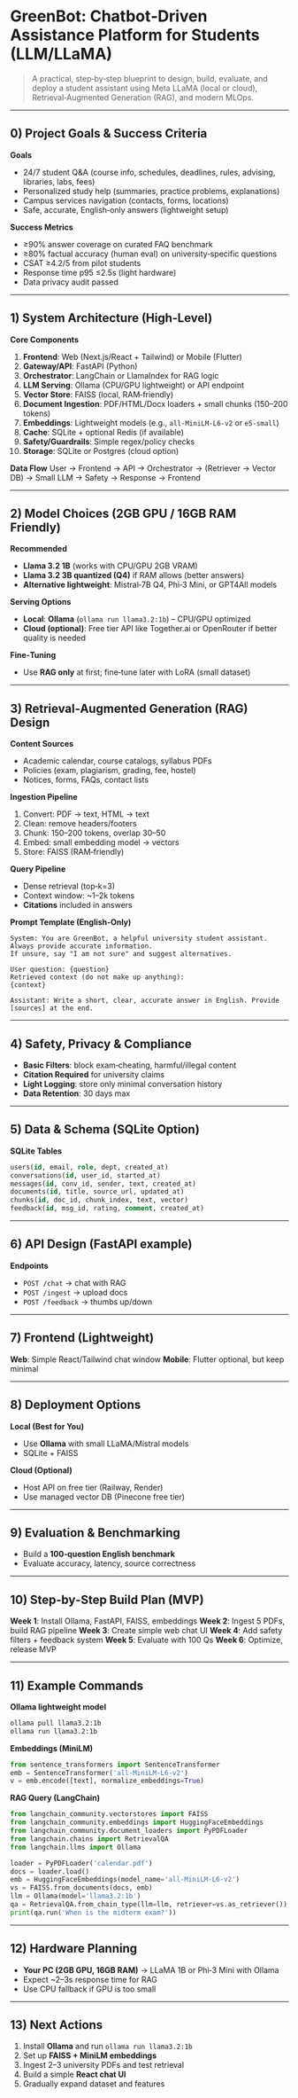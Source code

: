 # GreenBot: Chatbot‑Driven Assistance Platform for Students (LLM/LLaMA)

> A practical, step‑by‑step blueprint to design, build, evaluate, and deploy a student assistant using Meta LLaMA (local or cloud), Retrieval‑Augmented Generation (RAG), and modern MLOps.

---

## 0) Project Goals & Success Criteria

**Goals**
- 24/7 student Q&A (course info, schedules, deadlines, rules, advising, libraries, labs, fees)
- Personalized study help (summaries, practice problems, explanations)
- Campus services navigation (contacts, forms, locations)
- Safe, accurate, English‑only answers (lightweight setup)

**Success Metrics**
- ≥90% answer coverage on curated FAQ benchmark
- ≥80% factual accuracy (human eval) on university‑specific questions
- CSAT ≥4.2/5 from pilot students
- Response time p95 ≤2.5s (light hardware)
- Data privacy audit passed

---

## 1) System Architecture (High‑Level)

**Core Components**
1. **Frontend**: Web (Next.js/React + Tailwind) or Mobile (Flutter)
2. **Gateway/API**: FastAPI (Python)
3. **Orchestrator**: LangChain or LlamaIndex for RAG logic
4. **LLM Serving**: Ollama (CPU/GPU lightweight) or API endpoint
5. **Vector Store**: FAISS (local, RAM‑friendly)
6. **Document Ingestion**: PDF/HTML/Docx loaders + small chunks (150–200 tokens)
7. **Embeddings**: Lightweight models (e.g., `all‑MiniLM‑L6‑v2` or `e5‑small`)
8. **Cache**: SQLite + optional Redis (if available)
9. **Safety/Guardrails**: Simple regex/policy checks
10. **Storage**: SQLite or Postgres (cloud option)

**Data Flow**
User → Frontend → API → Orchestrator → (Retriever → Vector DB) → Small LLM → Safety → Response → Frontend

---

## 2) Model Choices (2GB GPU / 16GB RAM Friendly)

**Recommended**
- **Llama 3.2 1B** (works with CPU/GPU 2GB VRAM)
- **Llama 3.2 3B quantized (Q4)** if RAM allows (better answers)
- **Alternative lightweight**: Mistral‑7B Q4, Phi‑3 Mini, or GPT4All models

**Serving Options**
- **Local**: **Ollama** (`ollama run llama3.2:1b`) – CPU/GPU optimized
- **Cloud (optional)**: Free tier API like Together.ai or OpenRouter if better quality is needed

**Fine‑Tuning**
- Use **RAG only** at first; fine‑tune later with LoRA (small dataset)

---

## 3) Retrieval‑Augmented Generation (RAG) Design

**Content Sources**
- Academic calendar, course catalogs, syllabus PDFs
- Policies (exam, plagiarism, grading, fee, hostel)
- Notices, forms, FAQs, contact lists

**Ingestion Pipeline**
1. Convert: PDF → text, HTML → text
2. Clean: remove headers/footers
3. Chunk: 150–200 tokens, overlap 30–50
4. Embed: small embedding model → vectors
5. Store: FAISS (RAM‑friendly)

**Query Pipeline**
- Dense retrieval (top‑k=3)
- Context window: ~1–2k tokens
- **Citations** included in answers

**Prompt Template (English‑Only)**
```
System: You are GreenBot, a helpful university student assistant. Always provide accurate information.
If unsure, say "I am not sure" and suggest alternatives.

User question: {question}
Retrieved context (do not make up anything):
{context}

Assistant: Write a short, clear, accurate answer in English. Provide [sources] at the end.
```

---

## 4) Safety, Privacy & Compliance

- **Basic Filters**: block exam‑cheating, harmful/illegal content
- **Citation Required** for university claims
- **Light Logging**: store only minimal conversation history
- **Data Retention**: 30 days max

---

## 5) Data & Schema (SQLite Option)

**SQLite Tables**
```sql
users(id, email, role, dept, created_at)
conversations(id, user_id, started_at)
messages(id, conv_id, sender, text, created_at)
documents(id, title, source_url, updated_at)
chunks(id, doc_id, chunk_index, text, vector)
feedback(id, msg_id, rating, comment, created_at)
```

---

## 6) API Design (FastAPI example)

**Endpoints**
- `POST /chat` → chat with RAG
- `POST /ingest` → upload docs
- `POST /feedback` → thumbs up/down

---

## 7) Frontend (Lightweight)

**Web**: Simple React/Tailwind chat window
**Mobile**: Flutter optional, but keep minimal

---

## 8) Deployment Options

**Local (Best for You)**
- Use **Ollama** with small LLaMA/Mistral models
- SQLite + FAISS

**Cloud (Optional)**
- Host API on free tier (Railway, Render)
- Use managed vector DB (Pinecone free tier)

---

## 9) Evaluation & Benchmarking

- Build a **100‑question English benchmark**
- Evaluate accuracy, latency, source correctness

---

## 10) Step‑by‑Step Build Plan (MVP)

**Week 1**: Install Ollama, FastAPI, FAISS, embeddings
**Week 2**: Ingest 5 PDFs, build RAG pipeline
**Week 3**: Create simple web chat UI
**Week 4**: Add safety filters + feedback system
**Week 5**: Evaluate with 100 Qs
**Week 6**: Optimize, release MVP

---

## 11) Example Commands

**Ollama lightweight model**
```bash
ollama pull llama3.2:1b
ollama run llama3.2:1b
```

**Embeddings (MiniLM)**
```python
from sentence_transformers import SentenceTransformer
emb = SentenceTransformer('all-MiniLM-L6-v2')
v = emb.encode([text], normalize_embeddings=True)
```

**RAG Query (LangChain)**
```python
from langchain_community.vectorstores import FAISS
from langchain_community.embeddings import HuggingFaceEmbeddings
from langchain_community.document_loaders import PyPDFLoader
from langchain.chains import RetrievalQA
from langchain.llms import Ollama

loader = PyPDFLoader('calendar.pdf')
docs = loader.load()
emb = HuggingFaceEmbeddings(model_name='all-MiniLM-L6-v2')
vs = FAISS.from_documents(docs, emb)
llm = Ollama(model='llama3.2:1b')
qa = RetrievalQA.from_chain_type(llm=llm, retriever=vs.as_retriever())
print(qa.run('When is the midterm exam?'))
```

---

## 12) Hardware Planning

- **Your PC (2GB GPU, 16GB RAM)** → LLaMA 1B or Phi‑3 Mini with Ollama
- Expect ~2–3s response time for RAG
- Use CPU fallback if GPU is too small

---

## 13) Next Actions

1. Install **Ollama** and run `ollama run llama3.2:1b`
2. Set up **FAISS + MiniLM embeddings**
3. Ingest 2–3 university PDFs and test retrieval
4. Build a simple **React chat UI**
5. Gradually expand dataset and features

